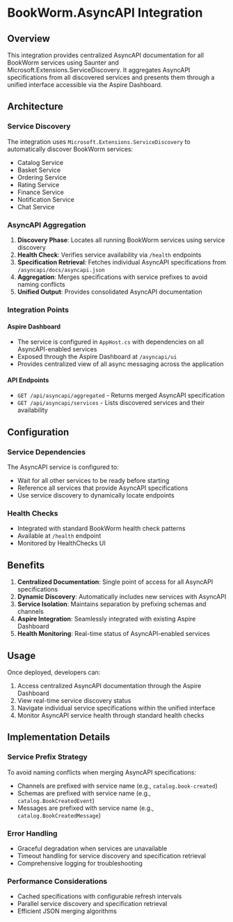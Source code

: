 # BookWorm.AsyncAPI Integration

## Overview

This integration provides centralized AsyncAPI documentation for all BookWorm services using Saunter and Microsoft.Extensions.ServiceDiscovery. It aggregates AsyncAPI specifications from all discovered services and presents them through a unified interface accessible via the Aspire Dashboard.

## Architecture

### Service Discovery
The integration uses `Microsoft.Extensions.ServiceDiscovery` to automatically discover BookWorm services:
- Catalog Service
- Basket Service  
- Ordering Service
- Rating Service
- Finance Service
- Notification Service
- Chat Service

### AsyncAPI Aggregation
1. **Discovery Phase**: Locates all running BookWorm services using service discovery
2. **Health Check**: Verifies service availability via `/health` endpoints
3. **Specification Retrieval**: Fetches individual AsyncAPI specifications from `/asyncapi/docs/asyncapi.json`
4. **Aggregation**: Merges specifications with service prefixes to avoid naming conflicts
5. **Unified Output**: Provides consolidated AsyncAPI documentation

### Integration Points

#### Aspire Dashboard
- The service is configured in `AppHost.cs` with dependencies on all AsyncAPI-enabled services
- Exposed through the Aspire Dashboard at `/asyncapi/ui` 
- Provides centralized view of all async messaging across the application

#### API Endpoints
- `GET /api/asyncapi/aggregated` - Returns merged AsyncAPI specification
- `GET /api/asyncapi/services` - Lists discovered services and their availability

## Configuration

### Service Dependencies
The AsyncAPI service is configured to:
- Wait for all other services to be ready before starting
- Reference all services that provide AsyncAPI specifications
- Use service discovery to dynamically locate endpoints

### Health Checks
- Integrated with standard BookWorm health check patterns
- Available at `/health` endpoint
- Monitored by HealthChecks UI

## Benefits

1. **Centralized Documentation**: Single point of access for all AsyncAPI specifications
2. **Dynamic Discovery**: Automatically includes new services with AsyncAPI
3. **Service Isolation**: Maintains separation by prefixing schemas and channels
4. **Aspire Integration**: Seamlessly integrated with existing Aspire Dashboard
5. **Health Monitoring**: Real-time status of AsyncAPI-enabled services

## Usage

Once deployed, developers can:
1. Access centralized AsyncAPI documentation through the Aspire Dashboard
2. View real-time service discovery status
3. Navigate individual service specifications within the unified interface
4. Monitor AsyncAPI service health through standard health checks

## Implementation Details

### Service Prefix Strategy
To avoid naming conflicts when merging AsyncAPI specifications:
- Channels are prefixed with service name (e.g., `catalog.book-created`)
- Schemas are prefixed with service name (e.g., `catalog.BookCreatedEvent`)
- Messages are prefixed with service name (e.g., `catalog.BookCreatedMessage`)

### Error Handling
- Graceful degradation when services are unavailable
- Timeout handling for service discovery and specification retrieval
- Comprehensive logging for troubleshooting

### Performance Considerations
- Cached specifications with configurable refresh intervals
- Parallel service discovery and specification retrieval
- Efficient JSON merging algorithms